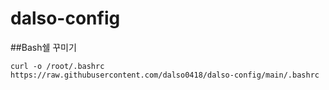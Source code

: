 # dalso-config

##Bash쉘 꾸미기

```curl -o /root/.bashrc https://raw.githubusercontent.com/dalso0418/dalso-config/main/.bashrc```
